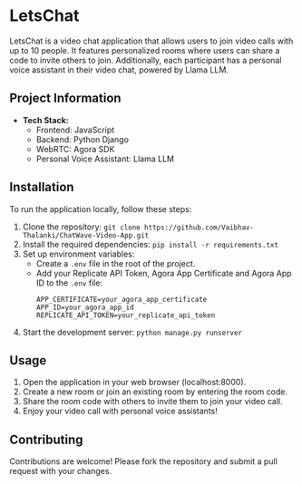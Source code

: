 # LetsChat

LetsChat is a video chat application that allows users to join video calls with up to 10 people. It features personalized rooms where users can share a code to invite others to join. Additionally, each participant has a personal voice assistant in their video chat, powered by Llama LLM.

## Project Information

- **Tech Stack:**
  - Frontend: JavaScript
  - Backend: Python Django
  - WebRTC: Agora SDK
  - Personal Voice Assistant: Llama LLM

## Installation

To run the application locally, follow these steps:

1. Clone the repository: `git clone https://github.com/Vaibhav-Thalanki/ChatWave-Video-App.git`
2. Install the required dependencies: `pip install -r requirements.txt`
3. Set up environment variables:
   - Create a `.env` file in the root of the project.
   - Add your Replicate API Token, Agora App Certificate and Agora App ID to the `.env` file:
     ```
     APP_CERTIFICATE=your_agora_app_certificate
     APP_ID=your_agora_app_id
     REPLICATE_API_TOKEN=your_replicate_api_token
     ```
4. Start the development server: `python manage.py runserver`

## Usage

1. Open the application in your web browser (localhost:8000).
2. Create a new room or join an existing room by entering the room code.
3. Share the room code with others to invite them to join your video call.
4. Enjoy your video call with personal voice assistants!

## Contributing

Contributions are welcome! Please fork the repository and submit a pull request with your changes.

